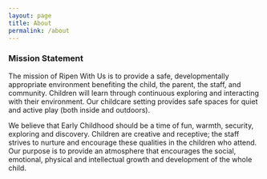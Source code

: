 ```yaml
---
layout: page
title: About
permalink: /about
---
```


### Mission Statement

The mission of Ripen With Us is to provide a safe, developmentally appropriate environment benefiting the child, the parent, the staff, and community. Children will learn through continuous exploring and interacting with their environment. Our childcare setting provides safe spaces for quiet and active play (both inside and outdoors). 

We believe that Early Childhood should be a time of fun, warmth, security, exploring and discovery. Children are creative and receptive; the staff strives to nurture and encourage these qualities in the children who attend. Our purpose is to provide an atmosphere that encourages the social, emotional, physical and intellectual growth and development of the whole child.
